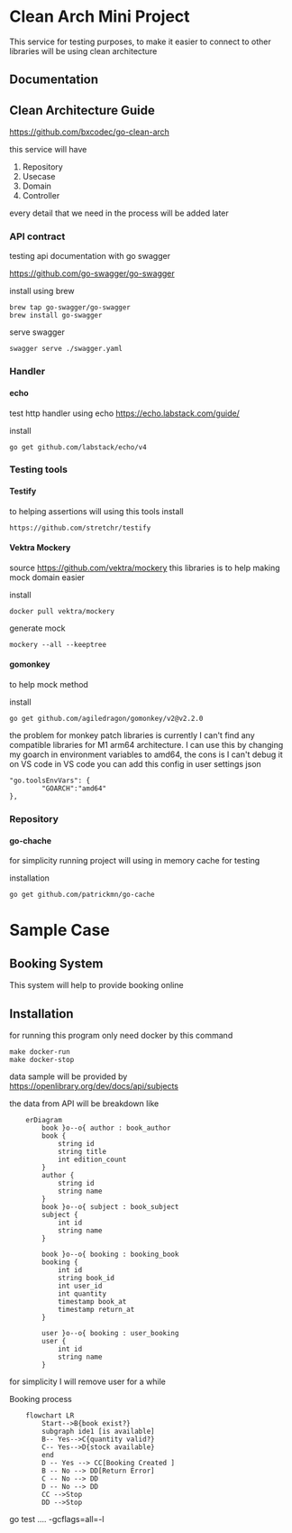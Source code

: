 # Clean Arch Mini Project

This service for testing purposes, to make it easier to connect to other libraries will be using clean architecture

## Documentation
## Clean Architecture Guide
https://github.com/bxcodec/go-clean-arch

this service will have
1. Repository
2. Usecase
3. Domain
4. Controller

every detail that we need in the process will be added later

### API contract

testing api documentation with go swagger

https://github.com/go-swagger/go-swagger

install using brew

```
brew tap go-swagger/go-swagger
brew install go-swagger
```

serve swagger
```
swagger serve ./swagger.yaml
```

### Handler
#### echo
test http handler using echo
https://echo.labstack.com/guide/

install
```
go get github.com/labstack/echo/v4
````

### Testing tools
#### Testify
to helping assertions will using this tools
install
```
https://github.com/stretchr/testify
```

#### Vektra Mockery
source https://github.com/vektra/mockery
this libraries is to help making mock domain easier

install
```
docker pull vektra/mockery
```

generate mock
```
mockery --all --keeptree
```

#### gomonkey
to help mock method

install
```
go get github.com/agiledragon/gomonkey/v2@v2.2.0
```

the problem for monkey patch libraries is currently I can't find any compatible libraries for M1 arm64 architecture.
I can use this by changing my goarch in environment variables to amd64, the cons is I can't debug it on VS code
in VS code you can add this config in user settings json
```
"go.toolsEnvVars": {
        "GOARCH":"amd64"
},
```



### Repository
#### go-chache
for simplicity running project will using in memory cache for testing

installation
```
go get github.com/patrickmn/go-cache
```




# Sample Case
## Booking System
This system will help to provide booking online

## Installation
for running this program only need docker by this command
```
make docker-run
make docker-stop
```

data sample will be provided by
https://openlibrary.org/dev/docs/api/subjects


the data from API will be breakdown like
```mermaid
    erDiagram
        book }o--o{ author : book_author
        book {
            string id
            string title
            int edition_count
        }
        author {
            string id
            string name
        }
        book }o--o{ subject : book_subject
        subject {
            int id
            string name
        }

        book }o--o{ booking : booking_book
        booking {
            int id
            string book_id
            int user_id
            int quantity
            timestamp book_at
            timestamp return_at
        }

        user }o--o{ booking : user_booking
        user {
            int id
            string name
        }
```
for simplicity I will remove user for a while

Booking process
```mermaid
    flowchart LR
        Start-->B{book exist?}
        subgraph ide1 [is available]
        B-- Yes-->C{quantity valid?}
        C-- Yes-->D{stock available}
        end
        D -- Yes --> CC[Booking Created ]
        B -- No --> DD[Return Error]
        C -- No --> DD
        D -- No --> DD
        CC -->Stop
        DD -->Stop

```


go test .\... -gcflags=all=-l
